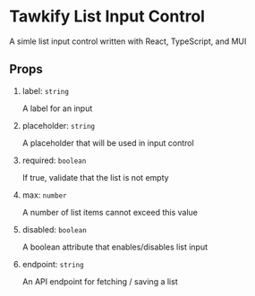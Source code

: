 # Tawkify List Input Control

A simle list input control written with React, TypeScript, and MUI

## Props

1. label: `string`

   A label for an input

2. placeholder: `string`

   A placeholder that will be used in input control

3. required: `boolean`

   If true, validate that the list is not empty

4. max: `number`

   A number of list items cannot exceed this value

5. disabled: `boolean`

   A boolean attribute that enables/disables list input

6. endpoint: `string`

   An API endpoint for fetching / saving a list
